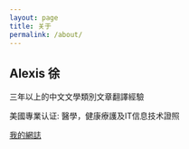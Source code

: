 ```yaml
---
layout: page
title: 关于
permalink: /about/
---
```


## Alexis 徐

三年以上的中文文學類別文章翻譯經驗

美國專業认证: 醫學，健康療護及IT信息技术證照

[我的網誌](https://hsuile.com/cn/blog)

